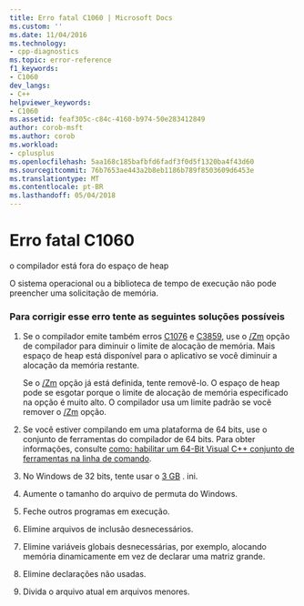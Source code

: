 ```yaml
---
title: Erro fatal C1060 | Microsoft Docs
ms.custom: ''
ms.date: 11/04/2016
ms.technology:
- cpp-diagnostics
ms.topic: error-reference
f1_keywords:
- C1060
dev_langs:
- C++
helpviewer_keywords:
- C1060
ms.assetid: feaf305c-c84c-4160-b974-50e283412849
author: corob-msft
ms.author: corob
ms.workload:
- cplusplus
ms.openlocfilehash: 5aa168c185bafbfd6fadf3f0d5f1320ba4f43d60
ms.sourcegitcommit: 76b7653ae443a2b8eb1186b789f8503609d6453e
ms.translationtype: MT
ms.contentlocale: pt-BR
ms.lasthandoff: 05/04/2018
---
```

# <a name="fatal-error-c1060"></a>Erro fatal C1060
o compilador está fora do espaço de heap  
  
 O sistema operacional ou a biblioteca de tempo de execução não pode preencher uma solicitação de memória.  
  
### <a name="to-fix-this-error-try-the-following-possible-solutions"></a>Para corrigir esse erro tente as seguintes soluções possíveis  
  
1.  Se o compilador emite também erros [C1076](../../error-messages/compiler-errors-1/fatal-error-c1076.md) e [C3859](../../error-messages/compiler-errors-2/compiler-error-c3859.md), use o [/Zm](../../build/reference/zm-specify-precompiled-header-memory-allocation-limit.md) opção de compilador para diminuir o limite de alocação de memória. Mais espaço de heap está disponível para o aplicativo se você diminuir a alocação da memória restante.  
  
     Se o [/Zm](../../build/reference/zm-specify-precompiled-header-memory-allocation-limit.md) opção já está definida, tente removê-lo. O espaço de heap pode se esgotar porque o limite de alocação de memória especificado na opção é muito alto. O compilador usa um limite padrão se você remover o [/Zm](../../build/reference/zm-specify-precompiled-header-memory-allocation-limit.md) opção.  
  
2.  Se você estiver compilando em uma plataforma de 64 bits, use o conjunto de ferramentas do compilador de 64 bits. Para obter informações, consulte [como: habilitar um 64-Bit Visual C++ conjunto de ferramentas na linha de comando](../../build/how-to-enable-a-64-bit-visual-cpp-toolset-on-the-command-line.md).  
  
3.  No Windows de 32 bits, tente usar o [3 GB](http://go.microsoft.com/fwlink/p/?linkid=177831) . ini.  
  
4.  Aumente o tamanho do arquivo de permuta do Windows.  
  
5.  Feche outros programas em execução.  
  
6.  Elimine arquivos de inclusão desnecessários.  
  
7.  Elimine variáveis globais desnecessárias, por exemplo, alocando memória dinamicamente em vez de declarar uma matriz grande.  
  
8.  Elimine declarações não usadas.  
  
9. Divida o arquivo atual em arquivos menores.